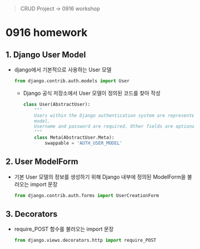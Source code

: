 > CRUD Project -> 0916 workshop

# 0916 homework

## 1. Django User Model

- django에서 기본적으로 사용하는 User 모델

  ```python
  from django.contrib.auth.models import User
  ```

  - Django 공식 저장소에서 User 모델이 정의된 코드를 찾아 작성

    ```python
    class User(AbstractUser):
      	"""
        Users within the Django authentication system are represented by this
        model.
        Username and password are required. Other fields are optional.
        """
        class Meta(AbstractUser.Meta):
            swappable = 'AUTH_USER_MODEL'
    ```

    

## 2. User ModelForm

- 기본  User 모델의 정보를 생성하기 위해 Django 내부에 정의된 ModelForm을 불러오는 import 문장

  ```python
  from django.contrib.auth.forms import UserCreationForm
  ```

  

## 3. Decorators

- require_POST 함수를 불러오는 import 문장

  ```python
  from django.views.decorators.http import require_POST
  ```

